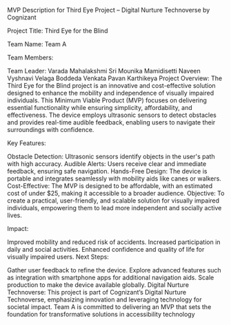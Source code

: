 MVP Description for Third Eye Project – Digital Nurture Technoverse by Cognizant

Project Title: Third Eye for the Blind

Team Name: Team A

Team Members:

Team Leader: Varada Mahalakshmi Sri Mounika
Mamidisetti Naveen
Vyshnavi Velaga
Boddeda Venkata Pavan Karthikeya
Project Overview:
The Third Eye for the Blind project is an innovative and cost-effective solution designed to enhance the mobility and independence of visually impaired individuals. This Minimum Viable Product (MVP) focuses on delivering essential functionality while ensuring simplicity, affordability, and effectiveness. The device employs ultrasonic sensors to detect obstacles and provides real-time audible feedback, enabling users to navigate their surroundings with confidence.

Key Features:

Obstacle Detection: Ultrasonic sensors identify objects in the user's path with high accuracy.
Audible Alerts: Users receive clear and immediate feedback, ensuring safe navigation.
Hands-Free Design: The device is portable and integrates seamlessly with mobility aids like canes or walkers.
Cost-Effective: The MVP is designed to be affordable, with an estimated cost of under $25, making it accessible to a broader audience.
Objective:
To create a practical, user-friendly, and scalable solution for visually impaired individuals, empowering them to lead more independent and socially active lives.

Impact:

Improved mobility and reduced risk of accidents.
Increased participation in daily and social activities.
Enhanced confidence and quality of life for visually impaired users.
Next Steps:

Gather user feedback to refine the device.
Explore advanced features such as integration with smartphone apps for additional navigation aids.
Scale production to make the device available globally.
Digital Nurture Technoverse:
This project is part of Cognizant’s Digital Nurture Technoverse, emphasizing innovation and leveraging technology for societal impact. Team A is committed to delivering an MVP that sets the foundation for transformative solutions in accessibility technology
